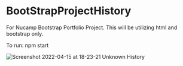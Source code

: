 # BootStrapProjectHistory

For Nucamp Bootstrap Portfolio Project. This will be utilizing html and bootstrap only. 

To run: npm start

![Screenshot 2022-04-15 at 18-23-21 Unknown History](https://user-images.githubusercontent.com/60009709/163652062-68222295-5688-4c56-9be8-866dfd437f91.png)
